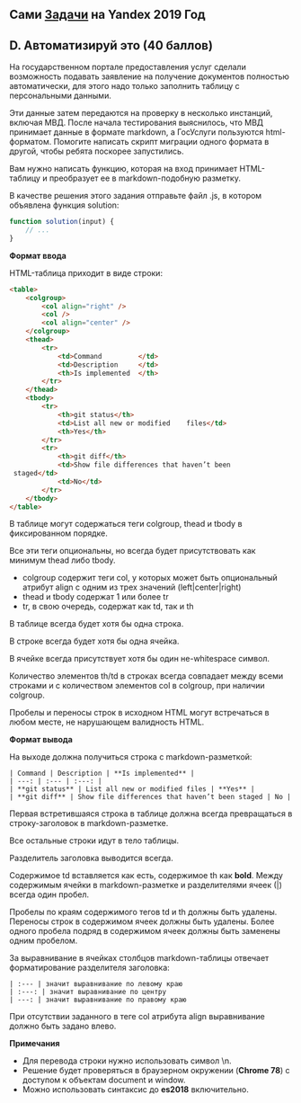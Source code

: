 ## Сами [Задачи](https://contest.yandex.ru/contest/14225/enter/) на Yandex 2019 Год

## D. Автоматизируй это (40 баллов)

На государственном портале предоставления услуг сделали возможность подавать заявление на получение документов полностью автоматически, для этого надо только заполнить таблицу с персональными данными.

Эти данные затем передаются на проверку в несколько инстанций, включая МВД. После начала тестирования выяснилось, что МВД принимает данные в формате markdown, а ГосУслуги пользуются html-форматом. Помогите написать скрипт миграции одного формата в другой, чтобы ребята поскорее запустились.

Вам нужно написать функцию, которая на вход принимает HTML-таблицу и преобразует ее в markdown-подобную разметку.

В качестве решения этого задания отправьте файл .js, в котором объявлена функция solution:

```javascript
function solution(input) {  
    // ...  
}
```

**Формат ввода**

HTML-таблица приходит в виде строки:

```html
<table>  
    <colgroup>  
        <col align="right" />  
        <col />  
        <col align="center" />  
    </colgroup>  
    <thead>  
        <tr>  
            <td>Command         </td>  
            <td>Description     </td>  
            <th>Is implemented  </th>  
        </tr>  
    </thead>  
    <tbody>  
        <tr>  
            <th>git status</th>  
            <td>List all new or modified    files</td>  
            <th>Yes</th>  
        </tr>  
        <tr>  
            <th>git diff</th>  
            <td>Show file differences that haven’t been  
 staged</td>  
            <td>No</td>  
        </tr>  
    </tbody>  
</table>
```

В таблице могут содержаться теги colgroup, thead и tbody в фиксированном порядке. 

Все эти теги опциональны, но всегда будет присутствовать как минимум thead либо tbody.

* colgroup содержит теги col, у которых может быть опциональный атрибут align с одним из трех значений (left|center|right)
* thead и tbody содержат 1 или более tr
* tr, в свою очередь, содержат как td, так и th

В таблице всегда будет хотя бы одна строка.

В строке всегда будет хотя бы одна ячейка. 

В ячейке всегда присутствует хотя бы один не-whitespace символ.

Количество элементов th/td в строках всегда совпадает между всеми строками и с количеством элементов col в colgroup, при наличии colgroup.

Пробелы и переносы строк в исходном HTML могут встречаться в любом месте, не нарушающем валидность HTML.

**Формат вывода**

На выходе должна получиться строка с markdown-разметкой:

```
| Command | Description | **Is implemented** |  
| ---: | :--- | :---: |  
| **git status** | List all new or modified files | **Yes** |  
| **git diff** | Show file differences that haven’t been staged | No |
```

Первая встретившаяся строка в таблице должна всегда превращаться в строку-заголовок в markdown-разметке. 

Все остальные строки идут в тело таблицы. 

Разделитель заголовка выводится всегда.

Содержимое td вставляется как есть, содержимое th как **bold**.
Между содержимым ячейки в markdown-разметке и разделителями ячеек (|) всегда один пробел.

Пробелы по краям содержимого тегов td и th должны быть удалены. 
Переносы строк в содержимом ячеек должны быть удалены. 
Более одного пробела подряд в содержимом ячеек должны быть заменены одним пробелом.

За выравнивание в ячейках столбцов markdown-таблицы отвечает форматирование разделителя заголовка: 

```
| :--- | значит выравнивание по левому краю 
| :---: | значит выравнивание по центру 
| ---: | значит выравнивание по правому краю
```
При отсутствии заданного в теге col атрибута align выравнивание должно быть задано влево.

**Примечания**

* Для перевода строки нужно использовать символ \n.
* Решение будет проверяться в браузерном окружении (**Chrome 78**) с доступом к объектам document и window.
* Можно использовать синтаксис до **es2018** включительно.